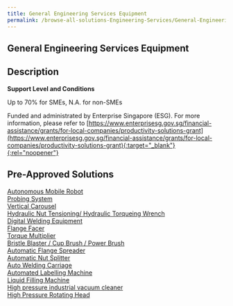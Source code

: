 ```yaml
---
title: General Engineering Services Equipment
permalink: /browse-all-solutions-Engineering-Services/General-Engineering-Services-Equipment
---
```


## General Engineering Services Equipment
## Description

**Support Level and Conditions**

Up to 70% for SMEs, N.A. for non-SMEs

Funded and administrated by Enterprise Singapore (ESG). For more information, please refer to
[https://www.enterprisesg.gov.sg/financial-assistance/grants/for-local-companies/productivity-solutions-grant](https://www.enterprisesg.gov.sg/financial-assistance/grants/for-local-companies/productivity-solutions-grant){:target="_blank"}{:rel="noopener"}

## Pre-Approved Solutions

<a href='/productivity-solutions-grant/solutionrepo/solution28' target='_blank'>Autonomous Mobile Robot</a><br>
<a href='/productivity-solutions-grant/solutionrepo/solution94' target='_blank'>Probing System</a><br>
<a href='/productivity-solutions-grant/solutionrepo/solution161' target='_blank'>Vertical Carousel</a><br>
<a href='/productivity-solutions-grant/solutionrepo/solution955' target='_blank'>Hydraulic Nut Tensioning/ Hydraulic Torqueing Wrench</a><br>
<a href='/productivity-solutions-grant/solutionrepo/solution1287' target='_blank'>Digital Welding Equipment </a><br>
<a href='/productivity-solutions-grant/solutionrepo/solution1470' target='_blank'>Flange Facer</a><br>
<a href='/productivity-solutions-grant/solutionrepo/solution1471' target='_blank'>Torque Multiplier</a><br>
<a href='/productivity-solutions-grant/solutionrepo/solution1472' target='_blank'>Bristle Blaster / Cup Brush / Power Brush</a><br>
<a href='/productivity-solutions-grant/solutionrepo/solution1473' target='_blank'>Automatic Flange Spreader</a><br>
<a href='/productivity-solutions-grant/solutionrepo/solution1474' target='_blank'>Automatic Nut Splitter</a><br>
<a href='/productivity-solutions-grant/solutionrepo/solution1961' target='_blank'>Auto Welding Carriage</a><br>
<a href='/productivity-solutions-grant/solutionrepo/solution2070' target='_blank'>Automated Labelling Machine </a><br>
<a href='/productivity-solutions-grant/solutionrepo/solution2071' target='_blank'>Liquid Filling Machine</a><br>
<a href='/productivity-solutions-grant/solutionrepo/solution2072' target='_blank'>High pressure industrial vacuum cleaner</a><br>
<a href='/productivity-solutions-grant/solutionrepo/solution2073' target='_blank'>High Pressure Rotating Head</a><br>
